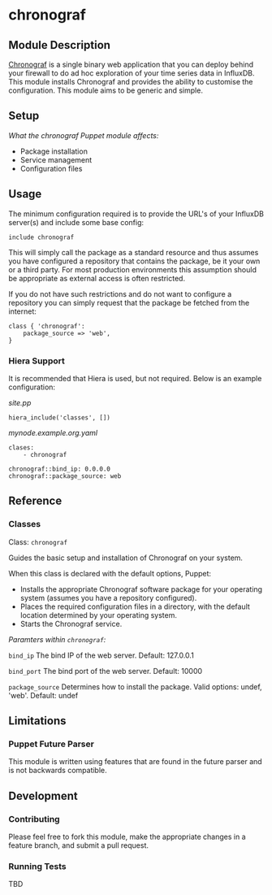 # chronograf

## Module Description

[Chronograf](https://influxdata.com/time-series-platform/chronograf) is a single binary web application that you can deploy behind your firewall to do ad hoc exploration of your time series data in InfluxDB. This module installs Chronograf and provides the ability to customise the configuration. This module aims to be generic and simple.

## Setup

*What the chronograf Puppet module affects:*

* Package installation
* Service management
* Configuration files

## Usage

The minimum configuration required is to provide the URL's of your InfluxDB server(s) and include some base config:

```
include chronograf
```

This will simply call the package as a standard resource and thus assumes you have configured a repository that contains the package, be it your own or a third party. For most production environments this assumption should be appropriate as external access is often restricted.

If you do not have such restrictions and do not want to configure a repository you can simply request that the package be fetched from the internet:

```
class { 'chronograf':
    package_source => 'web',
}
```

### Hiera Support

It is recommended that Hiera is used, but not required. Below is an example configuration:

*site.pp*

```
hiera_include('classes', [])
```

*mynode.example.org.yaml*

```
clases:
    - chronograf

chronograf::bind_ip: 0.0.0.0
chronograf::package_source: web
```

## Reference

### Classes

Class: `chronograf`

Guides the basic setup and installation of Chronograf on your system.

When this class is declared with the default options, Puppet:

* Installs the appropriate Chronograf software package for your operating system (assumes you have a repository configured).
* Places the required configuration files in a directory, with the default location determined by your operating system.
* Starts the Chronograf service.

*Paramters within `chronograf`:*

`bind_ip`
The bind IP of the web server. Default: 127.0.0.1

`bind_port`
The bind port of the web server. Default: 10000

`package_source`
Determines how to install the package. Valid options: undef, 'web'. Default: undef

## Limitations

### Puppet Future Parser

This module is written using features that are found in the future parser and is not backwards compatible.

## Development

### Contributing

Please feel free to fork this module, make the appropriate changes in a feature branch, and submit a pull request.

### Running Tests

TBD

